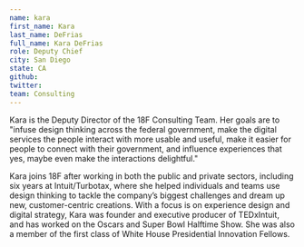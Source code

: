 ```yaml
---
name: kara
first_name: Kara
last_name: DeFrias
full_name: Kara DeFrias
role: Deputy Chief
city: San Diego
state: CA
github:
twitter:
team: Consulting
---
```


Kara is the Deputy Director of the 18F Consulting Team. Her goals are to "infuse design thinking across the federal government, make the digital services the people interact with more usable and useful, make it easier for people to connect with their government, and influence experiences that yes, maybe even make the interactions delightful."

Kara joins 18F after working in both the public and private sectors, including six years at Intuit/Turbotax, where she helped individuals and teams use design thinking to tackle the company’s biggest challenges and dream up new, customer-centric creations. With a focus is on experience design and digital strategy, Kara was founder and executive producer of TEDxIntuit, and has worked on the Oscars and Super Bowl Halftime Show. She was also a member of the first class of White House Presidential Innovation Fellows.
